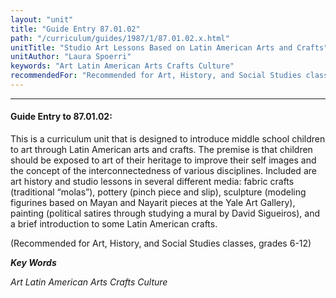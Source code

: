 ```yaml
---
layout: "unit"
title: "Guide Entry 87.01.02"
path: "/curriculum/guides/1987/1/87.01.02.x.html"
unitTitle: "Studio Art Lessons Based on Latin American Arts and Crafts"
unitAuthor: "Laura Spoerri"
keywords: "Art Latin American Arts Crafts Culture"
recommendedFor: "Recommended for Art, History, and Social Studies classes, grades 6-12"
---
```

<body>
<hr/>
<h4>
Guide Entry to 87.01.02:
</h4>
This is a curriculum unit that is designed to introduce middle school children to art through Latin American arts and crafts. The premise is that children should be exposed to art of their heritage to improve their self images and the concept of the interconnectedness of various disciplines. Included are art history and studio lessons in several different media: fabric crafts (traditional “molas”), pottery (pinch piece and slip), sculpture (modeling figurines based on Mayan and Nayarit pieces at the Yale Art Gallery), painting (political satires through studying a mural by David Sigueiros), and a brief introduction to some Latin American crafts.
<p>
(Recommended for Art, History, and Social Studies classes, grades 6-12)
</p>
<p>
<b>
<i>
Key Words
</i>
</b>
<br/>
</p>
<p>
<i>
Art Latin American Arts Crafts Culture
</i>
</p>
</body>
